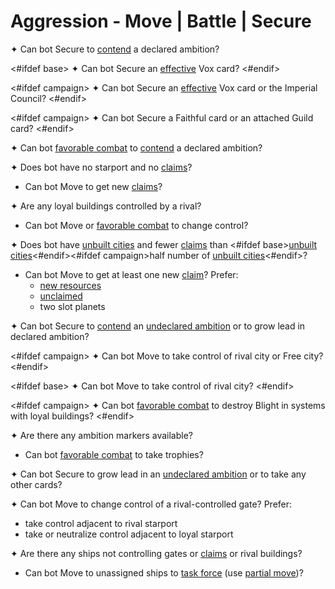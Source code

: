 # Aggression - Move | Battle | Secure

✦ <!-- priority=1 --> Can bot Secure to <ins>contend</ins> a declared ambition?

<#ifdef base>
✦ <!-- priority=2 --> Can bot Secure an <ins>effective</ins> Vox card?
<#endif>

<#ifdef campaign>
✦ <!-- priority=2 --> Can bot Secure an <ins>effective</ins> Vox card or the Imperial Council?
<#endif>

<#ifdef campaign>
✦ <!-- priority=2.5 --> Can bot Secure a Faithful card or an attached Guild card?
<#endif>

✦ <!-- priority=2 --> Can bot <ins>favorable combat</ins> to <ins>contend</ins> a declared ambition?

✦ Does bot have no starport and no <ins>claims</ins>?

- <!-- priority=3 --> Can bot Move to get new <ins>claims</ins>?

✦ Are any loyal buildings controlled by a rival?

- <!-- priority=4 --> Can bot Move or <ins>favorable combat</ins> to change control?

✦ Does bot have <ins>unbuilt cities</ins> and fewer <ins>claims</ins> than <#ifdef base><ins>unbuilt cities</ins><#endif><#ifdef campaign>half number of <ins>unbuilt cities</ins><#endif>?

- <!-- priority=5 --> Can bot Move to get at least one new <ins>claim</ins>? Prefer:
	- <ins>new resources</ins>
	- <ins>unclaimed</ins>
	- two slot planets

✦ <!-- priority=6 --> Can bot Secure to <ins>contend</ins> an <ins>undeclared ambition</ins> or to grow lead in declared ambition?

<#ifdef campaign>
✦ <!-- priority=10 --> Can bot Move to take control of rival city or Free city?
<#endif>

<#ifdef base>
✦ <!-- priority=10 --> Can bot Move to take control of rival city?
<#endif>

<#ifdef campaign>
✦ Can bot <ins>favorable combat</ins> to destroy Blight in systems with loyal buildings?
<#endif>

✦ Are there any ambition markers available?

- Can bot <ins>favorable combat</ins> to take trophies?

✦ Can bot Secure to grow lead in an <ins>undeclared ambition</ins> or to take any other cards?

✦ Can bot Move to change control of a rival-controlled gate? Prefer:

- take control adjacent to rival starport
- take or neutralize control adjacent to loyal starport

✦ Are there any ships not controlling gates or <ins>claims</ins> or rival buildings?

- Can bot Move to unassigned ships to <ins>task force</ins> (use <ins>partial move</ins>)?

<div class="pagebreak"> </div>
